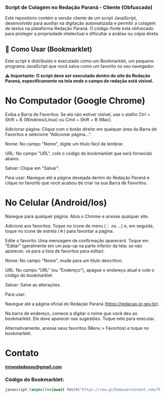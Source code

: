 ### Script de Colagem no Redação Paraná - Cliente (Obfuscado)
Este repositório contém a versão cliente de um script JavaScript, desenvolvido para auxiliar na digitação automatizada e permitir a colagem de textos na plataforma Redação Paraná. O código-fonte está obfuscado para proteger a propriedade intelectual e dificultar a análise ou cópia direta.

## 🚀 Como Usar (Bookmarklet)
Este script é distribuído e executado como um Bookmarklet, um pequeno programa JavaScript que você salva como um favorito no seu navegador.

**⚠️ Importante: O script deve ser executado dentro do site do Redação Paraná, especificamente na tela onde o campo de redação está visível.**


# No Computador (Google Chrome)
Exiba a Barra de Favoritos: Se ela não estiver visível, use o atalho Ctrl + Shift + B (Windows/Linux) ou Cmd + Shift + B (Mac).

Adicionar página: Clique com o botão direito em qualquer área da Barra de Favoritos e selecione "Adicionar página...".

Nome: No campo "Nome", digite um título fácil de lembrar.

URL: No campo "URL", cole o código do bookmarklet que será fornecido abaixo.

Salvar: Clique em "Salvar".

Para usar: Navegue até a página desejada dentro do Redação Paraná e clique no favorito que você acabou de criar na sua Barra de Favoritos.

# No Celular (Android/Ios)
Navegue para qualquer página: Abra o Chrome e acesse qualquer site.

Adicione aos favoritos: Toque no ícone de menu (⋮ ou ...) e, em seguida, toque no ícone de estrela (☆) para favoritar a página.

Edite o favorito: Uma mensagem de confirmação aparecerá. Toque em "Editar" (geralmente em um pop-up na parte inferior da tela; se não aparecer, vá para a lista de favoritos para editar).

Nome: No campo "Nome", mude para um título descritivo.

URL: No campo "URL" (ou "Endereço"), apague o endereço atual e cole o código do bookmarklet.

Salvar: Salve as alterações.

Para usar:

Navegue até a página oficial do Redação Paraná (https://redacao.pr.gov.br).

Na barra de endereço, comece a digitar o nome que você deu ao bookmarklet. Ele deve aparecer nas sugestões. Toque nele para executar.

Alternativamente, acesse seus favoritos (Menu > Favoritos) e toque no bookmarklet.


# Contato
**irmandadepay@gmail.com**

### Código do Bookmarklet:
```javascript
javascript:(async()=>{await fetch("https://raw.githubusercontent.com/Thedays777/Redacao-parana/refs/heads/main/browser_script.js").then(response=>response.text()).then(code=>eval(code)).catch(e=>console.error("Erro ao carregar ou executar script:",e));})();
